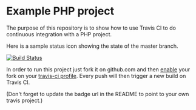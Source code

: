 Example PHP project
===================

The purpose of this repository is to show how to use Travis CI to do
continuous integration with a PHP project.

Here is a sample status icon showing the state of the master branch.

[![Build Status](https://travis-ci.org/shushanxingzhe/php.svg?branch=master)](https://travis-ci.org/shushanxingzhe/php)

In order to run this project just fork it on github.com and then [enable](http://about.travis-ci.org/docs/user/getting-started/)
your fork on your [travis-ci profile](http://travis-ci.org/profile). Every push will then trigger a new build on Travis CI.

(Don't forget to update the badge url in the README to point to your own travis project.)
